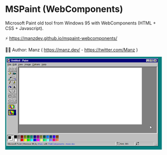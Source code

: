 # MSPaint (WebComponents)

Microsoft Paint old tool from Windows 95 with WebComponents (HTML + CSS + Javascript).

⚡ https://manzdev.github.io/mspaint-webcomponents/

👨‍💻 Author: Manz ( https://manz.dev/ - https://twitter.com/Manz )

![MSPaint WebComponents (HTML+CSS+Javascript)](mspaint-webcomponents.png)
